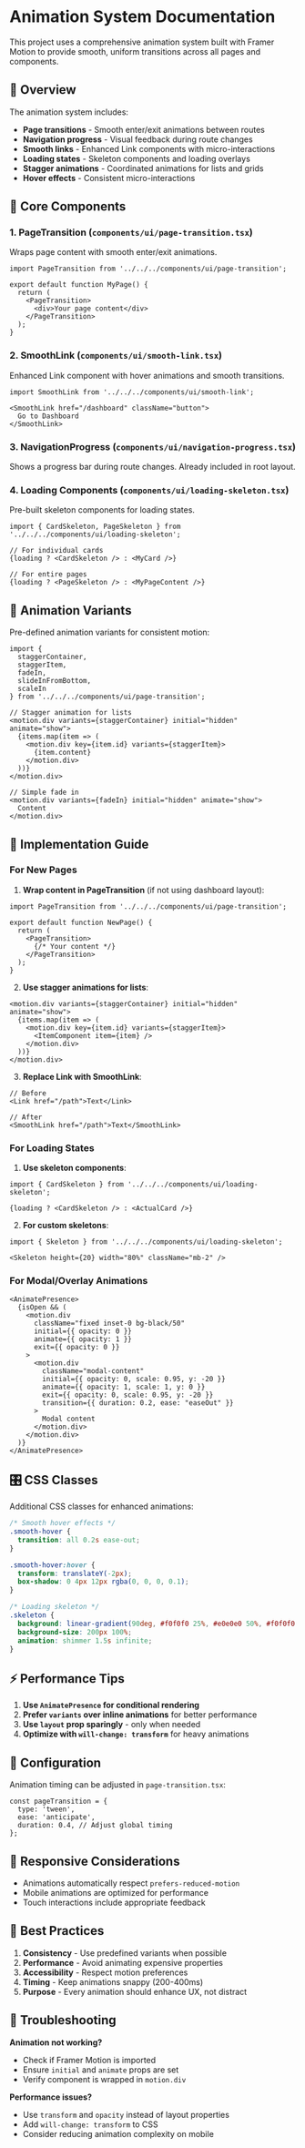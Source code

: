 # Animation System Documentation

This project uses a comprehensive animation system built with Framer Motion to provide smooth, uniform transitions across all pages and components.

## 🎯 Overview

The animation system includes:
- **Page transitions** - Smooth enter/exit animations between routes
- **Navigation progress** - Visual feedback during route changes  
- **Smooth links** - Enhanced Link components with micro-interactions
- **Loading states** - Skeleton components and loading overlays
- **Stagger animations** - Coordinated animations for lists and grids
- **Hover effects** - Consistent micro-interactions

## 📁 Core Components

### 1. PageTransition (`components/ui/page-transition.tsx`)
Wraps page content with smooth enter/exit animations.

```tsx
import PageTransition from '../../../components/ui/page-transition';

export default function MyPage() {
  return (
    <PageTransition>
      <div>Your page content</div>
    </PageTransition>
  );
}
```

### 2. SmoothLink (`components/ui/smooth-link.tsx`)
Enhanced Link component with hover animations and smooth transitions.

```tsx
import SmoothLink from '../../../components/ui/smooth-link';

<SmoothLink href="/dashboard" className="button">
  Go to Dashboard
</SmoothLink>
```

### 3. NavigationProgress (`components/ui/navigation-progress.tsx`)
Shows a progress bar during route changes. Already included in root layout.

### 4. Loading Components (`components/ui/loading-skeleton.tsx`)
Pre-built skeleton components for loading states.

```tsx
import { CardSkeleton, PageSkeleton } from '../../../components/ui/loading-skeleton';

// For individual cards
{loading ? <CardSkeleton /> : <MyCard />}

// For entire pages
{loading ? <PageSkeleton /> : <MyPageContent />}
```

## 🎨 Animation Variants

Pre-defined animation variants for consistent motion:

```tsx
import { 
  staggerContainer, 
  staggerItem, 
  fadeIn, 
  slideInFromBottom, 
  scaleIn 
} from '../../../components/ui/page-transition';

// Stagger animation for lists
<motion.div variants={staggerContainer} initial="hidden" animate="show">
  {items.map(item => (
    <motion.div key={item.id} variants={staggerItem}>
      {item.content}
    </motion.div>
  ))}
</motion.div>

// Simple fade in
<motion.div variants={fadeIn} initial="hidden" animate="show">
  Content
</motion.div>
```

## 🚀 Implementation Guide

### For New Pages

1. **Wrap content in PageTransition** (if not using dashboard layout):
```tsx
import PageTransition from '../../../components/ui/page-transition';

export default function NewPage() {
  return (
    <PageTransition>
      {/* Your content */}
    </PageTransition>
  );
}
```

2. **Use stagger animations for lists**:
```tsx
<motion.div variants={staggerContainer} initial="hidden" animate="show">
  {items.map(item => (
    <motion.div key={item.id} variants={staggerItem}>
      <ItemComponent item={item} />
    </motion.div>
  ))}
</motion.div>
```

3. **Replace Link with SmoothLink**:
```tsx
// Before
<Link href="/path">Text</Link>

// After  
<SmoothLink href="/path">Text</SmoothLink>
```

### For Loading States

1. **Use skeleton components**:
```tsx
import { CardSkeleton } from '../../../components/ui/loading-skeleton';

{loading ? <CardSkeleton /> : <ActualCard />}
```

2. **For custom skeletons**:
```tsx
import { Skeleton } from '../../../components/ui/loading-skeleton';

<Skeleton height={20} width="80%" className="mb-2" />
```

### For Modal/Overlay Animations

```tsx
<AnimatePresence>
  {isOpen && (
    <motion.div
      className="fixed inset-0 bg-black/50"
      initial={{ opacity: 0 }}
      animate={{ opacity: 1 }}
      exit={{ opacity: 0 }}
    >
      <motion.div
        className="modal-content"
        initial={{ opacity: 0, scale: 0.95, y: -20 }}
        animate={{ opacity: 1, scale: 1, y: 0 }}
        exit={{ opacity: 0, scale: 0.95, y: -20 }}
        transition={{ duration: 0.2, ease: "easeOut" }}
      >
        Modal content
      </motion.div>
    </motion.div>
  )}
</AnimatePresence>
```

## 🎛️ CSS Classes

Additional CSS classes for enhanced animations:

```css
/* Smooth hover effects */
.smooth-hover {
  transition: all 0.2s ease-out;
}

.smooth-hover:hover {
  transform: translateY(-2px);
  box-shadow: 0 4px 12px rgba(0, 0, 0, 0.1);
}

/* Loading skeleton */
.skeleton {
  background: linear-gradient(90deg, #f0f0f0 25%, #e0e0e0 50%, #f0f0f0 75%);
  background-size: 200px 100%;
  animation: shimmer 1.5s infinite;
}
```

## ⚡ Performance Tips

1. **Use `AnimatePresence` for conditional rendering**
2. **Prefer `variants` over inline animations** for better performance
3. **Use `layout` prop sparingly** - only when needed
4. **Optimize with `will-change: transform`** for heavy animations

## 🔧 Configuration

Animation timing can be adjusted in `page-transition.tsx`:

```tsx
const pageTransition = {
  type: 'tween',
  ease: 'anticipate',
  duration: 0.4, // Adjust global timing
};
```

## 📱 Responsive Considerations

- Animations automatically respect `prefers-reduced-motion`
- Mobile animations are optimized for performance
- Touch interactions include appropriate feedback

## 🎯 Best Practices

1. **Consistency** - Use predefined variants when possible
2. **Performance** - Avoid animating expensive properties
3. **Accessibility** - Respect motion preferences
4. **Timing** - Keep animations snappy (200-400ms)
5. **Purpose** - Every animation should enhance UX, not distract

## 🐛 Troubleshooting

**Animation not working?**
- Check if Framer Motion is imported
- Ensure `initial` and `animate` props are set
- Verify component is wrapped in `motion.div`

**Performance issues?**
- Use `transform` and `opacity` instead of layout properties
- Add `will-change: transform` to CSS
- Consider reducing animation complexity on mobile
